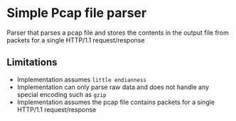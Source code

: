 # Simple Pcap file parser
Parser that parses a pcap file and stores the contents in the output file from packets for a single HTTP/1.1 request/response

## Limitations
* Implementation assumes `little endianness`
* Implementation can only parse raw data and does not handle any special encoding such as `gzip`
* Implementation assumes the pcap file contains packets for a single HTTP/1.1 request/response 
